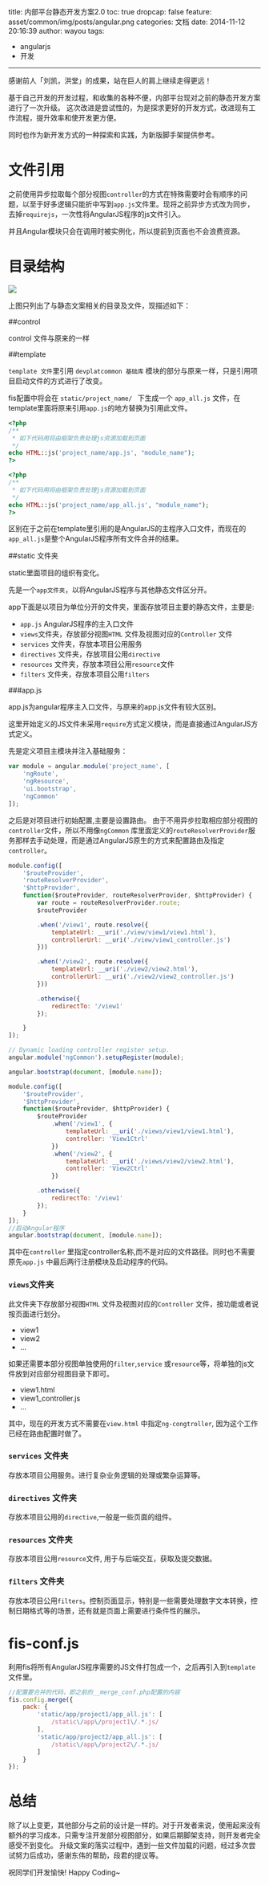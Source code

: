 title: 内部平台静态开发方案2.0
toc: true
dropcap: false
feature: asset/common/img/posts/angular.png
categories: 文档
date: 2014-11-12 20:16:39
author: wayou
tags:
- angularjs
- 开发
---

感谢前人「刘凯，洪堂」的成果，站在巨人的肩上继续走得更远！

基于自己开发的开发过程，和收集的各种不便，内部平台现对之前的静态开发方案进行了一次升级。
这次改进是尝试性的，为是探求更好的开发方式，改进现有工作流程，提升效率和使开发更方便。

同时也作为新开发方式的一种探索和实践，为新版脚手架提供参考。

<!-- more -->

# 文件引用
之前使用异步拉取每个部分视图`controller`的方式在特殊需要时会有顺序的问题，以至于好多逻辑只能折中写到`app.js`文件里。现将之前异步方式改为同步，去掉`requirejs`，一次性将AngularJS程序的js文件引入。

并且Angular模块只会在调用时被实例化，所以提前到页面也不会浪费资源。


# 目录结构

![](/tbfe-home/asset/posts/2014-11-12-angularjs-new-dev-pattern/angular.png)

上图只列出了与静态文案相关的目录及文件，现描述如下：


##control

control 文件与原来的一样

##template 

 `template 文件`里引用 `devplatcommon 基础库` 模块的部分与原来一样，只是引用项目启动文件的方式进行了改变。

 fis配置中将会在 `static/project_name/ ` 下生成一个 `app_all.js` 文件，在template里面将原来引用`app.js`的地方替换为引用此文件。


```php before
<?php
/**
 * 如下代码用将由框架负责处理js资源加载到页面
 */
echo HTML::js('project_name/app.js', "module_name");
?>
```  

```php after
<?php
/**
 * 如下代码用将由框架负责处理js资源加载到页面
 */
echo HTML::js('project_name/app_all.js', "module_name");
?>
```

区别在于之前在template里引用的是AngularJS的主程序入口文件，而现在的`app_all.js`是整个AngularJS程序所有文件合并的结果。

##static 文件夹

static里面项目的组织有变化。

先是一个`app文件夹`，以将AngularJS程序与其他静态文件区分开。

app下面是以项目为单位分开的文件夹，里面存放项目主要的静态文件，主要是:

- `app.js` AngularJS程序的主入口文件
- `views`文件夹，存放部分视图`HTML` 文件及视图对应的`Controller` 文件
- `services` 文件夹，存放本项目公用服务
- `directives` 文件夹，存放项目公用`directive`
- `resources` 文件夹，存放本项目公用`resource`文件
- `filters` 文件夹，存放本项目公用`filters`

###app.js

app.js为angular程序主入口文件，与原来的app.js文件有较大区别。

这里开始定义的JS文件未采用`require`方式定义模块，而是直接通过AngularJS方式定义。

先是定义项目主模块并注入基础服务：

```js
var module = angular.module('project_name', [
    'ngRoute',
    'ngResource',
    'ui.bootstrap',
    'ngCommon'
]);
```

之后是对项目进行初始配置,主要是设置路由。
由于不用异步拉取相应部分视图的`controller`文件，所以不用像`ngCommon` 库里面定义的`routeResolverProvider`服务那样去手动处理，而是通过AngularJS原生的方式来配置路由及指定`controller`。

```js before
module.config([
    '$routeProvider',
    'routeResolverProvider',
    '$httpProvider',
    function($routeProvider, routeResolverProvider, $httpProvider) {
        var route = routeResolverProvider.route;
        $routeProvider

        .when('/view1', route.resolve({
            templateUrl: __uri('./view/view1/view1.html'),
            controllerUrl: __uri('./view/view1_controller.js')
        }))

        .when('/view2', route.resolve({
            templateUrl: __uri('./view2/view2.html'),
            controllerUrl: __uri('./view2/view2_controller.js')
        }))

        .otherwise({
            redirectTo: '/view1'
        });

    }
]);

// Dynamic loading controller register setup.
angular.module('ngCommon').setupRegister(module);

angular.bootstrap(document, [module.name]);

```

```js after
module.config([
    '$routeProvider',
    '$httpProvider',
    function($routeProvider, $httpProvider) {
        $routeProvider
            .when('/view1', {
                templateUrl: __uri('./views/view1/view1.html'),
                controller: 'View1Ctrl'
            })
            .when('/view2', {
                templateUrl: __uri('./views/view2/view2.html'),
                controller: 'View2Ctrl'
            })

        .otherwise({
            redirectTo: '/view1'
        });
    }
]);
//启动Angular程序
angular.bootstrap(document, [module.name]);
```

其中在`controller` 里指定controller名称,而不是对应的文件路径。同时也不需要原先`app.js` 中最后两行注册模块及启动程序的代码。


### `views`文件夹

此文件夹下存放部分视图`HTML` 文件及视图对应的`Controller` 文件，按功能或者说按页面进行划分。

- view1
- view2
- ...

如果还需要本部分视图单独使用的`filter`,`service` 或`resource`等，将单独的js文件放到对应部分视图目录下即可。

- view1.html
- view1_controller.js
- ...

其中，现在的开发方式不需要在`view.html` 中指定`ng-congtroller`, 因为这个工作已经在路由配置时做了。

### `services` 文件夹

存放本项目公用服务。进行复杂业务逻辑的处理或繁杂运算等。

### `directives` 文件夹

存放本项目公用的`directive`,一般是一些页面的组件。

### `resources` 文件夹

存放本项目公用`resource`文件, 用于与后端交互，获取及提交数据。

### `filters` 文件夹

存放本项目公用`filters`。控制页面显示，特别是一些需要处理数字文本转换，控制日期格式等的场景，还有就是页面上需要进行条件性的展示。

# fis-conf.js

利用fis将所有AngularJS程序需要的JS文件打包成一个，之后再引入到`template` 文件里。

```js
//配置要合并的代码，即之前的__merge_conf.php配置的内容
fis.config.merge({
    pack: {
        'static/app/project1/app_all.js': [
            /static\/app\/project1\/.*.js/
        ],
        'static/app/project2/app_all.js': [
            /static\/app\/project2\/.*.js/
        ]
    }
});
```


# 总结

除了以上变更，其他部分与之前的设计是一样的。对于开发者来说，使用起来没有额外的学习成本，只需专注开发部分视图部分，如果后期脚架支持，则开发者完全感受不到变化。
升级文案的落实过程中，遇到一些文件加载的问题，经过多次尝试努力后成功，感谢东伟的帮助，段君的提议等。

祝同学们开发愉快! Happy Coding~


